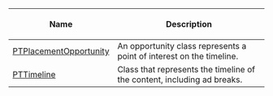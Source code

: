 ---
---

<table frame="all" colsep="1" rowsep="1" id="table_6752E908BA6546549619994A3F7D5F87"> 
 <tgroup cols="2" colsep="1" rowsep="1" class="FormatA"> 
  <colspec colnum="1" colname="1" colwidth="26*" /> 
  <colspec colnum="2" colname="2" colwidth="74*" /> 
  <thead> 
   <tr rowsep="1"> 
    <th colname="1" class="entry">Name </th> 
    <th colname="2" class="entry"> <p>Description </p> </th> 
   </tr> 
  </thead> 
  <tbody> 
   <tr rowsep="1"> 
    <td colname="1"> <a href="http://help.adobe.com/en_US/primetime/api/psdk/appledoc/Classes/PTPlacementOpportunity.html" format="html" scope="external">PTPlacementOpportunity</a> </td> 
    <td colname="2">An opportunity class represents a point of interest on the timeline. </td> 
   </tr> 
   <tr rowsep="1"> 
    <td colname="1"><a href="http://help.adobe.com/en_US/primetime/api/psdk/appledoc/Classes/PTTimeline.html" format="html" scope="external">PTTimeline</a> </td> 
    <td colname="2">Class that represents the timeline of the content, including ad breaks. </td> 
   </tr> 
  </tbody> 
 </tgroup> 
</table>

